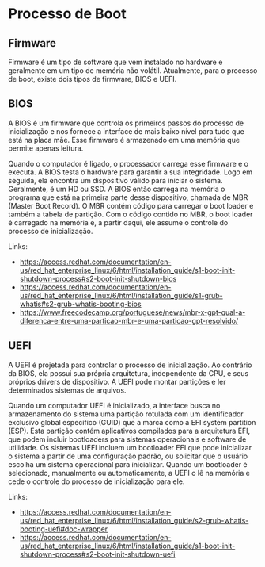 # Processo de Boot

## Firmware

Firmware é um tipo de software que vem instalado no hardware e geralmente em um tipo de memória não volátil. Atualmente, para o processo de boot, existe dois tipos de firmware, BIOS e UEFI.

## BIOS

A BIOS é um firmware que controla os primeiros passos do processo de inicialização e nos fornece a interface de mais baixo nível para tudo que está na placa mãe. Esse firmware é armazenado em uma memória que permite apenas leitura.

Quando o computador é ligado, o processador carrega esse firmware e o executa. A BIOS testa o hardware para garantir a sua integridade. Logo em seguida, ela encontra um dispositivo válido para iniciar o sistema. Geralmente, é um HD ou SSD. A BIOS então carrega na memória o programa que está na primeira parte desse dispositivo, chamada de MBR (Master Boot Record). O MBR contém código para carregar o boot loader e também a tabela de partição. Com o código contido no MBR, o boot loader é carregado na memória e, a partir daqui, ele assume o controle do processo de inicialização.

Links:
- https://access.redhat.com/documentation/en-us/red_hat_enterprise_linux/6/html/installation_guide/s1-boot-init-shutdown-process#s2-boot-init-shutdown-bios
- https://access.redhat.com/documentation/en-us/red_hat_enterprise_linux/6/html/installation_guide/s1-grub-whatis#s2-grub-whatis-booting-bios
- https://www.freecodecamp.org/portuguese/news/mbr-x-gpt-qual-a-diferenca-entre-uma-particao-mbr-e-uma-particao-gpt-resolvido/

## UEFI

A UEFI é projetada para controlar o processo de inicialização. Ao contrário da BIOS, ela possui sua própria arquitetura, independente da CPU, e seus próprios drivers de dispositivo. A UEFI pode montar partições e ler determinados sistemas de arquivos.

Quando um computador UEFI é inicializado, a interface busca no armazenamento do sistema uma partição rotulada com um identificador exclusivo global específico (GUID) que a marca como a EFI system partition (ESP). Esta partição contém aplicativos compilados para a arquitetura EFI, que podem incluir bootloaders para sistemas operacionais e software de utilidade. Os sistemas UEFI incluem um bootloader EFI que pode inicializar o sistema a partir de uma configuração padrão, ou solicitar que o usuário escolha um sistema operacional para inicializar. Quando um bootloader é selecionado, manualmente ou automaticamente, a UEFI o lê na memória e cede o controle do processo de inicialização para ele.

Links:
- https://access.redhat.com/documentation/en-us/red_hat_enterprise_linux/6/html/installation_guide/s2-grub-whatis-booting-uefi#doc-wrapper
- https://access.redhat.com/documentation/en-us/red_hat_enterprise_linux/6/html/installation_guide/s1-boot-init-shutdown-process#s2-boot-init-shutdown-uefi
